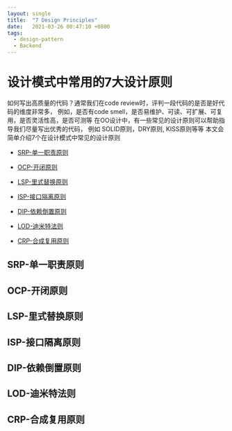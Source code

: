 ```yaml
---
layout: single
title:  "7 Design Principles"
date:   2021-03-26 00:47:10 +0800
tags:
  - design-pattern
  - Backend
---
```

# 设计模式中常用的7大设计原则
如何写出高质量的代码？通常我们在code review时，评判一段代码的是否是好代码的维度非常多，
例如，是否有code smell，是否易维护、可读、可扩展、可复用，是否灵活性高，是否可测等
在OO设计中，有一些常见的设计原则可以帮助指导我们尽量写出优秀的代码， 例如 SOLID原则，DRY原则, KISS原则等等
本文会简单介绍7个在设计模式中常见的设计原则

- [SRP-单一职责原则](#srp-单一职责原则)

- [OCP-开闭原则](#ocp-开闭原则)

- [LSP-里式替换原则](#lsp-里式替换原则)

- [ISP-接口隔离原则](#isp-接口隔离原则)

- [DIP-依赖倒置原则](#dip-依赖倒置原则)

- [LOD-迪米特法则](#lod-迪米特法则)

- [CRP-合成复用原则](#crp-合成复用原则)

## SRP-单一职责原则
## OCP-开闭原则
## LSP-里式替换原则
## ISP-接口隔离原则
## DIP-依赖倒置原则
## LOD-迪米特法则
## CRP-合成复用原则
